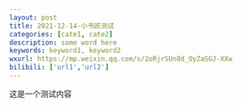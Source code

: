 ```yaml
---
layout: post
title: 2021-12-14-小书匠测试
categories: [cate1, cate2]
description: some word here
keywords: keyword1, keyword2
wxurl: https://mp.weixin.qq.com/s/2oRjrSUn8d_OyZaSGJ-XXw
bilibili: ['url1','url2']
---
```



这是一个测试内容